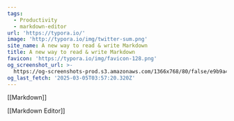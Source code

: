 ```yaml
---
tags:
  - Productivity
  - markdown-editor
url: 'https://typora.io/'
image: 'http://typora.io/img/twitter-sum.png'
site_name: A new way to read & write Markdown
title: A new way to read & write Markdown
favicon: 'https://typora.io/img/favicon-128.png'
og_screenshot_url: >-
  https://og-screenshots-prod.s3.amazonaws.com/1366x768/80/false/e9b9a44f17129aa00267729ee24f4f98c17fde723034b7a1076dd03d5032484b.jpeg
og_last_fetch: '2025-03-05T03:57:20.320Z'
---
```

[[Markdown]]

[[Markdown Editor]]
